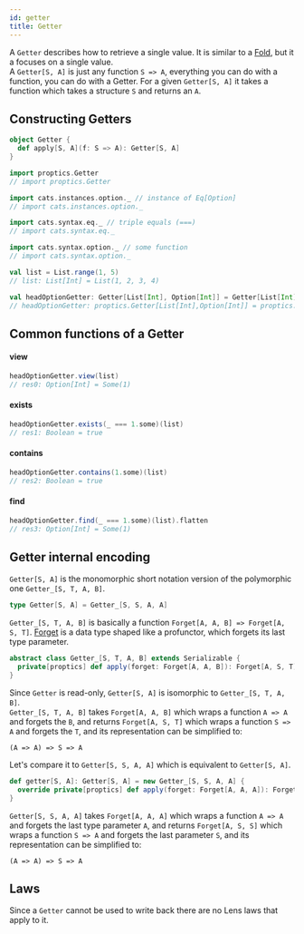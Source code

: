 ```yaml
---
id: getter
title: Getter
---
```


A `Getter` describes how to retrieve a single value. It is similar to a <a href="/Proptics/docs/optics/fold" target="_blank">Fold</a>, but it 
a focuses on a single value.<br/> A `Getter[S, A]` is just any function `S => A`, everything you can do with a function, you can do with a Getter.
For a given `Getter[S, A]` it takes a function which takes a structure `S` and returns an `A`.

## Constructing Getters

```scala
object Getter {
  def apply[S, A](f: S => A): Getter[S, A]
}
```

```scala
import proptics.Getter
// import proptics.Getter

import cats.instances.option._ // instance of Eq[Option]
// import cats.instances.option._ 

import cats.syntax.eq._ // triple equals (===)
// import cats.syntax.eq._

import cats.syntax.option._ // some function
// import cats.syntax.option._

val list = List.range(1, 5)
// list: List[Int] = List(1, 2, 3, 4)

val headOptionGetter: Getter[List[Int], Option[Int]] = Getter[List[Int], Option[Int]](_.headOption)
// headOptionGetter: proptics.Getter[List[Int],Option[Int]] = proptics.Getter_$$anon$10@32638083
```

## Common functions of a Getter

#### view
```scala
headOptionGetter.view(list)
// res0: Option[Int] = Some(1)
```

#### exists
```scala
headOptionGetter.exists(_ === 1.some)(list)
// res1: Boolean = true
```

#### contains
```scala
headOptionGetter.contains(1.some)(list)
// res2: Boolean = true
```

#### find

```scala
headOptionGetter.find(_ === 1.some)(list).flatten
// res3: Option[Int] = Some(1)
```

## Getter internal encoding

`Getter[S, A]` is the monomorphic short notation version of the polymorphic one `Getter_[S, T, A, B]`.

```scala
type Getter[S, A] = Getter_[S, S, A, A]
``` 

`Getter_[S, T, A, B]` is basically a function `Forget[A, A, B] => Forget[A, S, T]`. [Forget](/Proptics/docs/data-types/forget) is a data type shaped like a profunctor, which forgets its last type parameter.

```scala
abstract class Getter_[S, T, A, B] extends Serializable {
  private[proptics] def apply(forget: Forget[A, A, B]): Forget[A, S, T]
}
```

Since `Getter` is read-only, `Getter[S, A]` is isomorphic to `Getter_[S, T, A, B]`.</br>
`Getter_[S, T, A, B]` takes `Forget[A, A, B]` which wraps a function `A => A` and  forgets the `B`, and returns `Forget[A, S, T]` 
 which wraps a function `S => A` and forgets the `T`,  and its representation can be simplified to:

```
(A => A) => S => A
```

Let's compare it to `Getter[S, S, A, A]` which is equivalent to `Getter[S, A]`.</br> 

```scala
def getter[S, A]: Getter[S, A] = new Getter_[S, S, A, A] {
  override private[proptics] def apply(forget: Forget[A, A, A]): Forget[A, S, S]
}
```

`Getter[S, S, A, A]` takes `Forget[A, A, A]` which wraps a function `A => A` and  forgets the last type parameter `A`, and returns `Forget[A, S, S]` which wraps a function `S => A` and forgets the last parameter `S`, 
and its representation can be simplified to:

```
(A => A) => S => A
```

## Laws

Since a `Getter` cannot be used to write back there are no Lens laws that apply to it.
